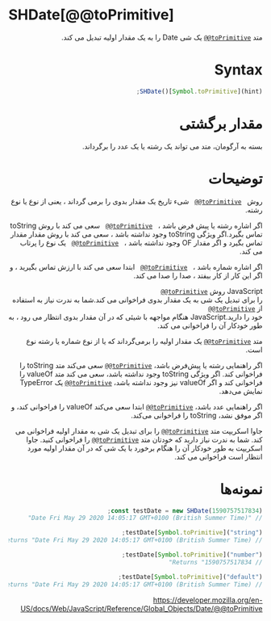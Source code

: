 # SHDate[@@toPrimitive]

<div dir="rtl" style="text-align: right;">

متد <code dir="ltr">[@@toPrimitive]()</code> یک شی Date را به یک مقدار اولیه تبدیل می کند.

<div >

# Syntax

```js
SHDate()[Symbol.toPrimitive](hint);
```

<div dir="rtl" style="text-align: right;">

# مقدار برگشتی

بسته به آرگومان، متد می تواند یک رشته یا یک عدد را برگرداند.

# توضیحات

روش <code dir = "ltr"> [@@toPrimitive]() </code> شیء تاریخ یک مقدار بدوی را برمی گرداند ، یعنی از نوع یا نوع رشته.

اگر اشاره رشته یا پیش فرض باشد ، <code dir = "ltr"> [@@toPrimitive]() </code> سعی می کند با روش toString تماس بگیرد.اگر ویژگی toString وجود نداشته باشد ، سعی می کند با روش مقدار مقدار تماس بگیرد و اگر مقدار OF وجود نداشته باشد ، <Code DIR = "LTR"> [@@toPrimitive]() </code> یک نوع را پرتاب می کند.

اگر اشاره شماره باشد ، <code dir = "ltr"> [@@toPrimitive]() </code> ابتدا سعی می کند با ارزش تماس بگیرید ، و اگر این کار از کار بیفتد ، صدا را صدا می کند.

JavaScript روش <code dir = "ltr"> [@@toPrimitive]() </code> را برای تبدیل یک شی به یک مقدار بدوی فراخوانی می کند.شما به ندرت نیاز به استفاده از <code dir = "ltr"> [@@toPrimitive]() </code> خود را دارید.JavaScript هنگام مواجهه با شیئی که در آن مقدار بدوی انتظار می رود ، به طور خودکار آن را فراخوانی می کند.

متد <code dir="ltr">[@@toPrimitive]()</code> یک مقدار اولیه را برمی‌گرداند که یا از نوع شماره یا رشته نوع است.

اگر راهنمایی رشته یا پیش‌فرض باشد، <code dir="ltr">[@@toPrimitive]()</code> سعی می‌کند متد toString را فراخوانی کند. اگر ویژگی toString وجود نداشته باشد، سعی می کند متد valueOf را فراخوانی کند و اگر valueOf نیز وجود نداشته باشد، <code dir="ltr">[@@toPrimitive]()</code> یک TypeError نمایش می‌دهد.

اگر راهنمایی عدد باشد، <code dir="ltr">[@@toPrimitive]()</code> ابتدا سعی می‌کند valueOf را فراخوانی کند، و اگر موفق نشد، toString را فراخوانی می‌کند.

جاوا اسکریپت متد <code dir="ltr">[@@toPrimitive]()</code> را برای تبدیل یک شی به مقدار اولیه فراخوانی می کند. شما به ندرت نیاز دارید که خودتان متد <code dir="ltr">[@@toPrimitive]()</code> را فراخوانی کنید. جاوا اسکریپت به طور خودکار آن را هنگام برخورد با یک شی که در آن مقدار اولیه مورد انتظار است فراخوانی می کند.

# نمونه‌ها

</div>

```js
const testDate = new SHDate(1590757517834);
// "Date Fri May 29 2020 14:05:17 GMT+0100 (British Summer Time)"

testDate[Symbol.toPrimitive]("string");
// Returns "Date Fri May 29 2020 14:05:17 GMT+0100 (British Summer Time)"

testDate[Symbol.toPrimitive]("number");
// Returns "1590757517834"

testDate[Symbol.toPrimitive]("default");
// Returns "Date Fri May 29 2020 14:05:17 GMT+0100 (British Summer Time)"
```

https://developer.mozilla.org/en-US/docs/Web/JavaScript/Reference/Global_Objects/Date/@@toPrimitive
